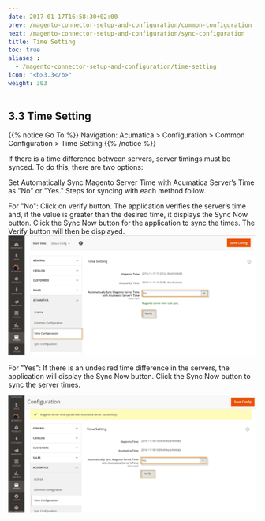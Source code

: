 ```yaml
---
date: 2017-01-17T16:58:30+02:00
prev: /magento-connector-setup-and-configuration/common-configuration
next: /magento-connector-setup-and-configuration/sync-configuration
title: Time Setting
toc: true
aliases :
  - /magento-connector-setup-and-configuration/time-setting
icon: "<b>3.3</b>"
weight: 303
---
```


## 3.3 Time Setting

{{% notice Go To %}} 
Navigation: Acumatica > Configuration > Common Configuration > Time Setting
{{% /notice %}}

If there is a time difference between servers, server timings must be synced. To do this, there are two options:

Set Automatically Sync Magento Server Time with Acumatica Server’s Time as "No" or "Yes." Steps for syncing with each method follow.

For "No": Click on verify button. The application verifies the server’s time and, if the value is greater than the desired time, it displays the Sync Now button. Click the Sync Now button for the application to sync the times. The Verify button will then be displayed.
![time-setting](images/time-setting.png?classes=shadow)
<p>For "Yes": If there is an undesired time difference in the servers, the application will display the Sync Now button. Click the Sync Now button to sync the server times.</p>

![time-setting-1](images/time-setting-1.png?classes=shadow)
